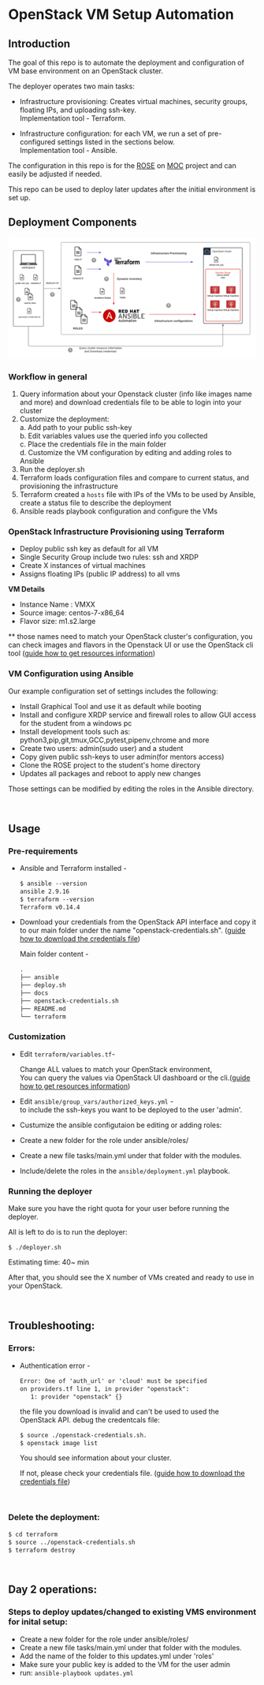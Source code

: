 
# OpenStack VM Setup Automation

## Introduction

The goal of this repo is to automate the deployment and configuration of VM base environment on an OpenStack cluster.

 The deployer operates two main tasks:
  - Infrastructure provisioning: Creates virtual machines, security groups, floating IPs, and uploading ssh-key. \
 Implementation tool - Terraform.

  - Infrastructure configuration: for each VM, we run a set of pre-configured settings listed in the sections below.\
 Implementation tool - Ansible.

The configuration in this repo is for the [ROSE](https://github.com/RedHat-Israel/ROSE) on [MOC](https://massopen.cloud/) project and can easily be adjusted if needed.

This repo can be used to deploy later updates after the initial environment is set up.
<br>

## Deployment Components

![image info](./docs/images/Terraform_Ansible.png)

### Workflow in general 
1. Query information about your Openstack cluster (info like images name and more) and download credentials file to be able to login into your cluster 
2. Customize the deployment:\
   a. Add path to your public ssh-key\
   b. Edit variables values use the queried info you collected\
   c. Place the credentials file in the main folder\
   d. Customize the VM configuration by editing and adding roles to Ansible
 3. Run the deployer.sh
 4. Terraform loads configuration files and compare to current status, and provisioning the infrastructure
 5. Terraform created a `hosts` file with IPs of the VMs to be used by Ansible, create a status file to describe the deployment
 6. Ansible reads playbook configuration and configure the VMs
 
### OpenStack Infrastructure Provisioning using Terraform
- Deploy public ssh key as default for all VM
- Single Security Group include two rules: ssh and XRDP
- Create X instances of virtual machines
- Assigns floating IPs (public IP address) to all vms

**VM Details**
- Instance Name : VMXX
- Source image: centos-7-x86_64
- Flavor size: m1.s2.large

** those names need to match your OpenStack cluster's configuration, you can check images and flavors in the Openstack UI or use the OpenStack cli tool 
([guide how to get resources information](https://github.com/ipolonsk/openstack-vms-automation/blob/master/docs/get_resources_names.md))

### VM Configuration using Ansible
Our example configuration set of settings includes the following:
- Install Graphical Tool and use it as default while booting
- Install and configure XRDP service and firewall roles to allow GUI access for the student from a windows pc
- Install development tools such as: python3,pip,git,tmux,GCC,pytest,pipenv,chrome and more
- Create two users: admin(sudo user) and a student
- Copy given public ssh-keys to user admin(for mentors access)
- Clone the ROSE project to the student's home directory
- Updates all packages and reboot to apply new changes

Those settings can be modified by editing the roles in the Ansible directory.

<br>

## Usage

### Pre-requirements 

- Ansible and Terraform installed -
   ```
   $ ansible --version
   ansible 2.9.16
   $ terraform --version
   Terraform v0.14.4
   ```
- Download your credentials from the OpenStack API interface and copy it to our main folder under the name "openstack-credentials.sh". 
([guide how to download the credentials file](https://github.com/ipolonsk/openstack-vms-automation/blob/master/docs/get_credentials_file.md))

   Main folder content -
   ```
   .
   ├── ansible
   ├── deploy.sh
   ├── docs
   ├── openstack-credentials.sh
   ├── README.md
   └── terraform
   ```
   
### Customization  

- Edit `terraform/variables.tf`-

   Change ALL values to match your OpenStack environment,\
   You can query the values via OpenStack UI dashboard or the cli.([guide how to get resources information](https://github.com/ipolonsk/openstack-vms-automation/blob/master/docs/get_resources_names.md))

- Edit `ansible/group_vars/authorized_keys.yml` - \
to include the ssh-keys you want to be deployed to the user 'admin'.

- Custumize the ansible configutaion be editing or adding roles:
 - Create a new folder for the role under ansible/roles/
 - Create a new file tasks/main.yml under that folder with the modules.
 - Include/delete the roles in the `ansible/deployment.yml` playbook.

### Running the deployer

Make sure you have the right quota for your user before running the deployer.

All is left to do is to run the deployer:
```
$ ./deployer.sh
```
Estimating time: 40~ min

After that, you should see the X number of VMs created and ready to use in your OpenStack.

<br>

## Troubleshooting:
### Errors:
-  Authentication error - 
   ```
   Error: One of 'auth_url' or 'cloud' must be specified
   on providers.tf line 1, in provider "openstack":
      1: provider "openstack" {}
   ```
   the file you download is invalid and can't be used to used the OpenStack API.
   debug the credentcals file:
   ```
   $ source ./openstack-credentials.sh.
   $ openstack image list
   ```
   You should see information about your cluster.

   If not, please check your credentials file. ([guide how to download the credentials file](https://github.com/ipolonsk/openstack-vms-automation/blob/master/docs/get_credentials_file.md))
<br>

### Delete the deployment:
```
$ cd terraform
$ source ../openstack-credentials.sh
$ terraform destroy
```
<br>

## Day 2 operations:

### Steps to deploy updates/changed to existing VMS environment for inital setup:
- Create a new folder for the role under ansible/roles/
- Create a new file tasks/main.yml under that folder with the modules.
- Add the name of the folder to this updates.yml under 'roles'
- Make sure your public key is added to the VM for the user admin
- run: `ansible-playbook updates.yml`
